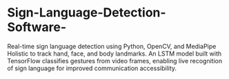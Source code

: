 # Sign-Language-Detection-Software-
Real-time sign language detection using Python, OpenCV, and MediaPipe Holistic to track hand, face, and body landmarks. An LSTM model built with TensorFlow classifies gestures from video frames, enabling live recognition of sign language for improved communication accessibility.
